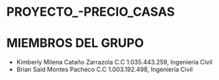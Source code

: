# PROYECTO_-PRECIO_CASAS
# MIEMBROS DEL GRUPO
 - Kimberly Milena Cataño Zarrazola C.C 1.035.443.259, Ingeniería Civil
 - Brian Said Montes Pacheco C.C 1.003.192.498, Ingeniería Civil
